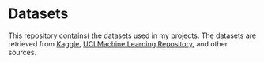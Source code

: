# Datasets
This repository contains( the datasets used in my projects. The datasets are retrieved from [Kaggle](https://www.kaggle.com/), [UCI Machine Learning Repository](https://archive.ics.uci.edu/), and other sources.
